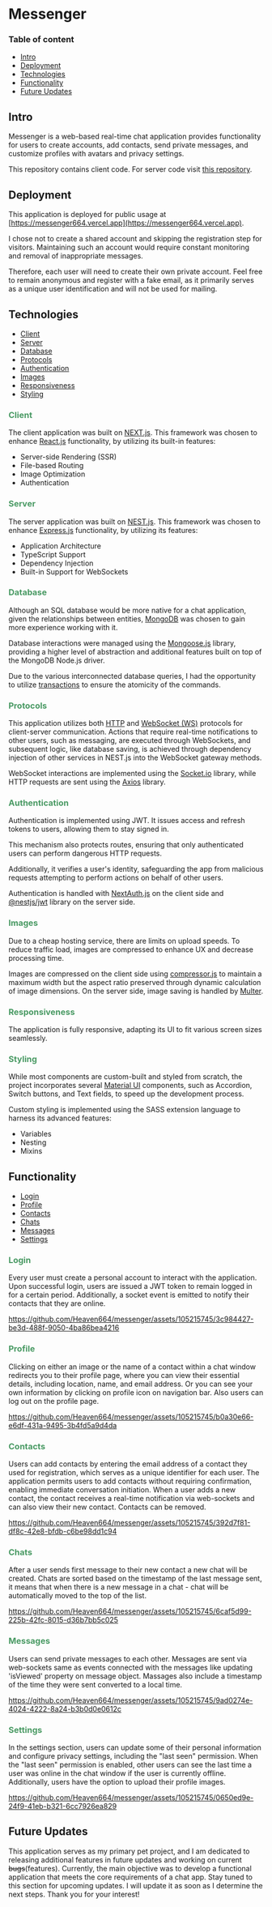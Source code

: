 # Messenger

### Table of content

- [Intro](#intro)
- [Deployment](#deployment)
- [Technologies](#technologies)
- [Functionality](#functionality)
- [Future Updates](#future-updates)

## Intro

Messenger is a web-based real-time chat application provides functionality for users to create accounts, add contacts, send private messages, and customize profiles with avatars and privacy settings.

This repository contains client code. For server code visit [this repository](https://github.com/Heaven664/messenger_backend).

## Deployment

This application is deployed for public usage at [https://messenger664.vercel.app](https://messenger664.vercel.app).

I chose not to create a shared account and skipping the registration step for visitors. Maintaining such an account would require constant monitoring and removal of inappropriate messages.

Therefore, each user will need to create their own private account. Feel free to remain anonymous and register with a fake email, as it primarily serves as a unique user identification and will not be used for mailing.

## Technologies

- [Client](#client)
- [Server](#server)
- [Database](#database)
- [Protocols](#protocols)
- [Authentication](#authentication)
- [Images](#images)
- [Responsiveness](#responsiveness)
- [Styling](#styling)

### <span style="color: #4a9a64"> Client</span>

The client application was built on [NEXT.js](https://nextjs.org/). This framework was chosen to enhance [React.js](https://react.dev/) functionality, by utilizing its built-in features:

- Server-side Rendering (SSR)
- File-based Routing
- Image Optimization
- Authentication

### <span style="color: #4a9a64"> Server</span>

The server application was built on [NEST.js](https://nestjs.com/). This framework was chosen to enhance [Express.js](https://expressjs.com/) functionality, by utilizing its features:

- Application Architecture
- TypeScript Support
- Dependency Injection
- Built-in Support for WebSockets

### <span style="color: #4a9a64"> Database</span>

Although an SQL database would be more native for a chat application, given the relationships between entities, [MongoDB](https://www.mongodb.com/) was chosen to gain more experience working with it.

Database interactions were managed using the [Mongoose.js](https://mongoosejs.com/) library, providing a higher level of abstraction and additional features built on top of the MongoDB Node.js driver.

Due to the various interconnected database queries, I had the opportunity to utilize [transactions](https://www.mongodb.com/docs/manual/core/transactions/) to ensure the atomicity of the commands.

### <span style="color: #4a9a64"> Protocols</span>

This application utilizes both [HTTP](https://developer.mozilla.org/en-US/docs/Web/HTTP) and [WebSocket (WS)](https://developer.mozilla.org/en-US/docs/Web/API/WebSockets_API) protocols for client-server communication. Actions that require real-time notifications to other users, such as messaging, are executed through WebSockets, and subsequent logic, like database saving, is achieved through dependency injection of other services in NEST.js into the WebSocket gateway methods.

WebSocket interactions are implemented using the [Socket.io](https://socket.io/) library, while HTTP requests are sent using the [Axios](https://axios-http.com/docs/intro) library.

### <span style="color: #4a9a64"> Authentication</span>

Authentication is implemented using JWT. It issues access and refresh tokens to users, allowing them to stay signed in.

This mechanism also protects routes, ensuring that only authenticated users can perform dangerous HTTP requests.

Additionally, it verifies a user's identity, safeguarding the app from malicious requests attempting to perform actions on behalf of other users.

Authentication is handled with [NextAuth.js](https://next-auth.js.org/) on the client side and [@nestjs/jwt](https://www.npmjs.com/package/@nestjs/jwt) library on the server side.

### <span style="color: #4a9a64"> Images</span>

Due to a cheap hosting service, there are limits on upload speeds. To reduce traffic load, images are compressed to enhance UX and decrease processing time.

Images are compressed on the client side using [compressor.js](https://www.npmjs.com/package/compressorjs) to maintain a maximum width but the aspect ratio preserved through dynamic calculation of image dimensions. On the server side, image saving is handled by [Multer](https://www.npmjs.com/package/multer).

### <span style="color: #4a9a64"> Responsiveness</span>

The application is fully responsive, adapting its UI to fit various screen sizes seamlessly.

### <span style="color: #4a9a64"> Styling</span>

While most components are custom-built and styled from scratch, the project incorporates several [Material UI](https://mui.com) components, such as Accordion, Switch buttons, and Text fields, to speed up the development process.

Custom styling is implemented using the SASS extension language to harness its advanced features:

- Variables
- Nesting
- Mixins

## Functionality

- [Login](#login)
- [Profile](#profile)
- [Contacts](#contacts)
- [Chats](#chats)
- [Messages](#messages)
- [Settings](#settings)

### <span style="color: #4a9a64"> Login</span>

Every user must create a personal account to interact with the application. Upon successful login, users are issued a JWT token to remain logged in for a certain period. Additionally, a socket event is emitted to notify their contacts that they are online.

https://github.com/Heaven664/messenger/assets/105215745/3c984427-be3d-488f-9050-4ba86bea4216

### <span style="color: #4a9a64"> Profile</span>

Clicking on either an image or the name of a contact within a chat window redirects you to their profile page, where you can view their essential details, including location, name, and email address. Or you can see your own information by clicking on profile icon on navigation bar. Also users can log out on the profile page.

https://github.com/Heaven664/messenger/assets/105215745/b0a30e66-e6df-431a-9495-3b4fd5a9d4da

### <span style="color: #4a9a64"> Contacts</span>

Users can add contacts by entering the email address of a contact they used for registration, which serves as a unique identifier for each user. The application permits users to add contacts without requiring confirmation, enabling immediate conversation initiation. When a user adds a new contact, the contact receives a real-time notification via web-sockets and can also view their new contact. Contacts can be removed.

https://github.com/Heaven664/messenger/assets/105215745/392d7f81-df8c-42e8-bfdb-c6be98dd1c94

### <span style="color: #4a9a64"> Chats</span>

After a user sends first message to their new contact a new chat will be created. Chats are sorted based on the timestamp of the last message sent, it means that when there is a new message in a chat - chat will be automatically moved to the top of the list.

https://github.com/Heaven664/messenger/assets/105215745/6caf5d99-225b-42fc-8015-d36b7bb5c025

### <span style="color: #4a9a64"> Messages</span>

Users can send private messages to each other. Messages are sent via web-sockets same as events connected with the messages like updating 'isViewed' property on message object. Massages also include a timestamp of the time they were sent converted to a local time.

https://github.com/Heaven664/messenger/assets/105215745/9ad0274e-4024-4222-8a24-b3b0d0e0612c

### <span style="color: #4a9a64"> Settings</span>

In the settings section, users can update some of their personal information and configure privacy settings, including the "last seen" permission. When the "last seen" permission is enabled, other users can see the last time a user was online in the chat window if the user is currently offline. Additionally, users have the option to upload their profile images.

https://github.com/Heaven664/messenger/assets/105215745/0650ed9e-24f9-41eb-b321-6cc7926ea829

## Future Updates

This application serves as my primary pet project, and I am dedicated to releasing additional features in future updates and working on current ~~bugs~~(features). Currently, the main objective was to develop a functional application that meets the core requirements of a chat app. Stay tuned to this section for upcoming updates. I will update it as soon as I determine the next steps. Thank you for your interest!
